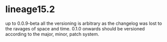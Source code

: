 # lineage15.2
up to 0.0.9-beta all the versioning is arbitrary as the changelog was lost to the ravages of space and time. 0.1.0 onwards should be versioned according to the major, minor, patch system.
